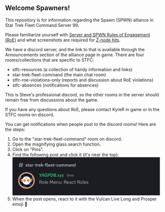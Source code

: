 ## Welcome Spawners!

This repository is for information regarding the Spawn (SPWN) alliance in Star Trek Fleet Command Server 99.

Please familiarize yourself with [Server and SPWN Rules of Engagement (RoE)](https://github.com/KyreSPWN/SPWN/blob/main/RoE.md) and what screenshots are required for [Z-node hits](https://github.com/KyreSPWN/SPWN/blob/main/Z-node%20Screenshots.md).

We have a discord server, and the link to that is available through the Announcements section of the alliance page in game. There are four rooms/collections that are specific to STFC:
- stfc-resources (a collection of handy information and links)
- star-trek-fleet-command (the main chat room)
- stfc-roe-violations-only (reports and discussion about RoE violations)
- stfc-absences (notifications for absences)

This is Steve's professional discord, so the other rooms in the server should remain free from discussions about the game.

If you have any questions about RoE, please contact KyreR in game or in the STFC rooms on discord.

You can get notifications when people post to the discord rooms! Here are the steps:
1. Go to the "star-trek-fleet-command" room on discord.
2. Open the magnifying glass search function.
3. Click on "Pins".
4. Find the following post and click it (it's near the top):
   ![image of a discord bot called YAGPDB.xyz for Role Manu: React Roles](https://github.com/KyreSPWN/SPWN/blob/main/Notification1.jpg)
5. When the post opens, react to it with the Vulcan Live Long and Prosper emoji 🖖
